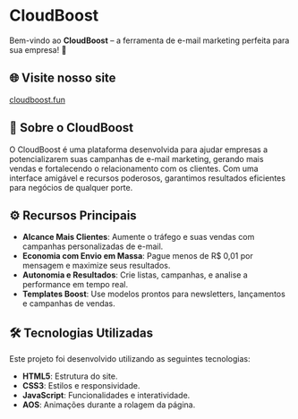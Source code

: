 # CloudBoost

Bem-vindo ao **CloudBoost** – a ferramenta de e-mail marketing perfeita para sua empresa! 🚀

## 🌐 Visite nosso site
[cloudboost.fun](https://cloudboost.fun)

## 📝 Sobre o CloudBoost

O CloudBoost é uma plataforma desenvolvida para ajudar empresas a potencializarem suas campanhas de e-mail marketing, gerando mais vendas e fortalecendo o relacionamento com os clientes. Com uma interface amigável e recursos poderosos, garantimos resultados eficientes para negócios de qualquer porte.

## ⚙️ Recursos Principais

- **Alcance Mais Clientes**: Aumente o tráfego e suas vendas com campanhas personalizadas de e-mail.
- **Economia com Envio em Massa**: Pague menos de R$ 0,01 por mensagem e maximize seus resultados.
- **Autonomia e Resultados**: Crie listas, campanhas, e analise a performance em tempo real.
- **Templates Boost**: Use modelos prontos para newsletters, lançamentos e campanhas de vendas.

## 🛠 Tecnologias Utilizadas

Este projeto foi desenvolvido utilizando as seguintes tecnologias:

- **HTML5**: Estrutura do site.
- **CSS3**: Estilos e responsividade.
- **JavaScript**: Funcionalidades e interatividade.
- **AOS**: Animações durante a rolagem da página.
